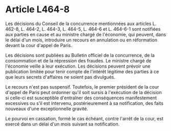 # Article L464-8

Les décisions du Conseil de la concurrence mentionnées aux articles L. 462-8, L. 464-2, L. 464-3, L. 464-5, L. 464-6 et L. 464-6-1 sont notifiées aux parties en cause et au ministre chargé de l'économie, qui peuvent, dans le délai d'un mois, introduire un recours en annulation ou en réformation devant la cour d'appel de Paris.

Les décisions sont publiées au Bulletin officiel de la concurrence, de la consommation et de la répression des fraudes. Le ministre chargé de l'économie veille à leur exécution. Les décisions peuvent prévoir une publication limitée pour tenir compte de l'intérêt légitime des parties à ce que leurs secrets d'affaires ne soient pas divulgués.

Le recours n'est pas suspensif. Toutefois, le premier président de la cour d'appel de Paris peut ordonner qu'il soit sursis à l'exécution de la décision si celle-ci est susceptible d'entraîner des conséquences manifestement excessives ou s'il est intervenu, postérieurement à sa notification, des faits nouveaux d'une exceptionnelle gravité.

Le pourvoi en cassation, formé le cas échéant, contre l'arrêt de la cour, est exercé dans un délai d'un mois suivant sa notification.

